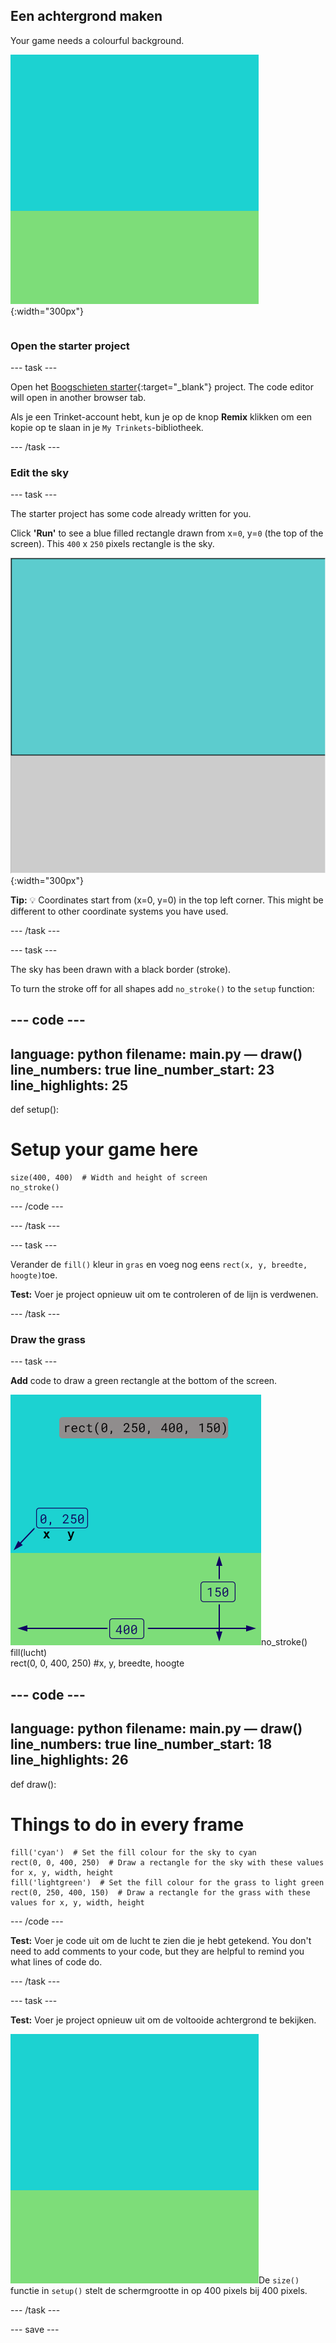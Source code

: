 ## Een achtergrond maken

<div style="display: flex; flex-wrap: wrap">
<div style="flex-basis: 200px; flex-grow: 1; margin-right: 15px;">
Your game needs a colourful background.
</div>
<div>

![Het uitvoergebied met een luchtkleurige rechthoek boven een graskleurige rechthoek om de achtergrond te maken.](images/background.png){:width="300px"}

</div>
</div>

### Open the starter project

--- task ---

Open het [Boogschieten starter](https://trinket.io/python/ed9eefbca2){:target="_blank"} project. The code editor will open in another browser tab.

Als je een Trinket-account hebt, kun je op de knop **Remix** klikken om een kopie op te slaan in je `My Trinkets`-bibliotheek.

--- /task ---

### Edit the sky

--- task ---

The starter project has some code already written for you.

Click **'Run'** to see a blue filled rectangle drawn from x=`0`, y=`0` (the top of the screen). This `400` x `250` pixels rectangle is the sky.

![Een blauwe rechthoek met een zwarte rand eromheen, daarboven een grijze rechthoek. The top left corner of the canvas is marked as x=0, y=0 this is the origin of the rectangle. The width is highlighted as 400 and the height as 250. The code rect(0, 0, 400, 250) is shown.](images/sky_stroke.png){:width="300px"}

**Tip:** 💡 Coordinates start from (x=0, y=0) in the top left corner. This might be different to other coordinate systems you have used.

--- /task ---

--- task ---

The sky has been drawn with a black border (stroke).

To turn the stroke off for all shapes add `no_stroke()` to the `setup` function:

--- code ---
---
language: python filename: main.py — draw() line_numbers: true line_number_start: 23
line_highlights: 25
---
def setup():
# Setup your game here

    size(400, 400)  # Width and height of screen
    no_stroke()

--- /code ---

--- /task ---

--- task ---

Verander de `fill()` kleur in `gras` en voeg nog eens `rect(x, y, breedte, hoogte)`toe.

**Test:** Voer je project opnieuw uit om te controleren of de lijn is verdwenen.

--- /task ---

### Draw the grass

--- task ---

**Add** code to draw a green rectangle at the bottom of the screen.

![The output area with a sky-coloured rectangle above a grass-coloured rectangle to create the background. The top left corner of the rectangle is marked as x=0, y=250 this is the origin of the rectangle. The width is highlighted as 400 and the height as 150. The code rect(0, 250, 400, 150) is shown.](images/green-grass.png)no_stroke()   
fill(lucht)   
rect(0, 0, 400, 250) #x, y, breedte, hoogte

--- code ---
---
language: python filename: main.py — draw() line_numbers: true line_number_start: 18
line_highlights: 26
---
def draw():
# Things to do in every frame

    fill('cyan')  # Set the fill colour for the sky to cyan
    rect(0, 0, 400, 250)  # Draw a rectangle for the sky with these values for x, y, width, height
    fill('lightgreen')  # Set the fill colour for the grass to light green
    rect(0, 250, 400, 150)  # Draw a rectangle for the grass with these values for x, y, width, height

--- /code ---

**Test:** Voer je code uit om de lucht te zien die je hebt getekend. You don't need to add comments to your code, but they are helpful to remind you what lines of code do.

--- /task ---

--- task ---

**Test:** Voer je project opnieuw uit om de voltooide achtergrond te bekijken.

![De lucht en het gras worden gemaakt door code te schrijven om gekleurde rechthoeken te tekenen.](images/background.png)De `size()` functie in `setup()` stelt de schermgrootte in op 400 pixels bij 400 pixels.

--- /task ---

--- save ---
